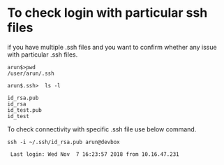 To check login with particular ssh files
=========================================


if you have multiple .ssh files and you want to confirm whether any issue with particular .ssh files.

    arun$>pwd
    /user/arun/.ssh

    arun$.ssh>  ls -l

    id_rsa.pub
    id_rsa
    id_test.pub
    id_test


To check connectivity with  specific .ssh file  use below command.

    ssh -i ~/.ssh/id_rsa.pub arun@devbox

     Last login: Wed Nov  7 16:23:57 2018 from 10.16.47.231
